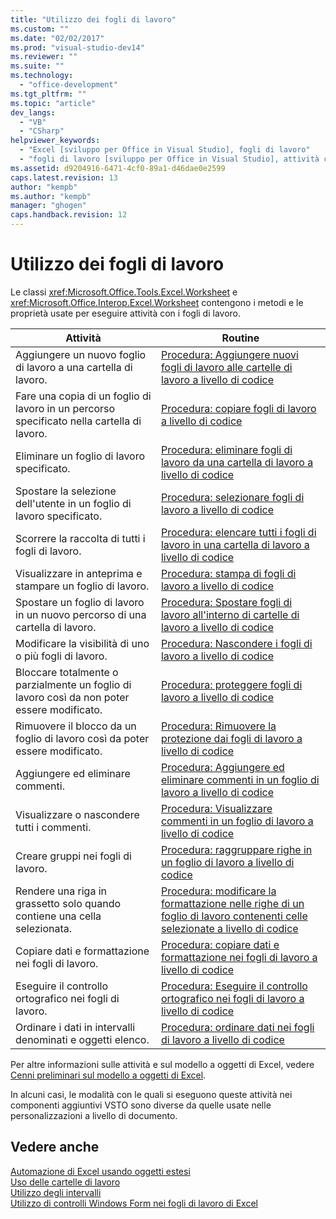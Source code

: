 ```yaml
---
title: "Utilizzo dei fogli di lavoro"
ms.custom: ""
ms.date: "02/02/2017"
ms.prod: "visual-studio-dev14"
ms.reviewer: ""
ms.suite: ""
ms.technology: 
  - "office-development"
ms.tgt_pltfrm: ""
ms.topic: "article"
dev_langs: 
  - "VB"
  - "CSharp"
helpviewer_keywords: 
  - "Excel [sviluppo per Office in Visual Studio], fogli di lavoro"
  - "fogli di lavoro [sviluppo per Office in Visual Studio], attività comuni"
ms.assetid: d9204916-6471-4cf0-89a1-d46dae0e2599
caps.latest.revision: 13
author: "kempb"
ms.author: "kempb"
manager: "ghogen"
caps.handback.revision: 12
---
```

# Utilizzo dei fogli di lavoro
  Le classi <xref:Microsoft.Office.Tools.Excel.Worksheet> e <xref:Microsoft.Office.Interop.Excel.Worksheet> contengono i metodi e le proprietà usate per eseguire attività con i fogli di lavoro.  
  
|Attività|Routine|  
|--------------|-------------|  
|Aggiungere un nuovo foglio di lavoro a una cartella di lavoro.|[Procedura: Aggiungere nuovi fogli di lavoro alle cartelle di lavoro a livello di codice](../vsto/how-to-programmatically-add-new-worksheets-to-workbooks.md)|  
|Fare una copia di un foglio di lavoro in un percorso specificato nella cartella di lavoro.|[Procedura: copiare fogli di lavoro a livello di codice](../vsto/how-to-programmatically-copy-worksheets.md)|  
|Eliminare un foglio di lavoro specificato.|[Procedura: eliminare fogli di lavoro da una cartella di lavoro a livello di codice](../vsto/how-to-programmatically-delete-worksheets-from-workbooks.md)|  
|Spostare la selezione dell'utente in un foglio di lavoro specificato.|[Procedura: selezionare fogli di lavoro a livello di codice](../vsto/how-to-programmatically-select-worksheets.md)|  
|Scorrere la raccolta di tutti i fogli di lavoro.|[Procedura: elencare tutti i fogli di lavoro in una cartella di lavoro a livello di codice](../vsto/how-to-programmatically-list-all-worksheets-in-a-workbook.md)|  
|Visualizzare in anteprima e stampare un foglio di lavoro.|[Procedura: stampa di fogli di lavoro a livello di codice](../vsto/how-to-programmatically-print-worksheets.md)|  
|Spostare un foglio di lavoro in un nuovo percorso di una cartella di lavoro.|[Procedura: Spostare fogli di lavoro all'interno di cartelle di lavoro a livello di codice](../vsto/how-to-programmatically-move-worksheets-within-workbooks.md)|  
|Modificare la visibilità di uno o più fogli di lavoro.|[Procedura: Nascondere i fogli di lavoro a livello di codice](../vsto/how-to-programmatically-hide-worksheets.md)|  
|Bloccare totalmente o parzialmente un foglio di lavoro così da non poter essere modificato.|[Procedura: proteggere fogli di lavoro a livello di codice](../vsto/how-to-programmatically-protect-worksheets.md)|  
|Rimuovere il blocco da un foglio di lavoro così da poter essere modificato.|[Procedura: Rimuovere la protezione dai fogli di lavoro a livello di codice](../vsto/how-to-programmatically-remove-protection-from-worksheets.md)|  
|Aggiungere ed eliminare commenti.|[Procedura: Aggiungere ed eliminare commenti in un foglio di lavoro a livello di codice](../vsto/how-to-programmatically-add-and-delete-worksheet-comments.md)|  
|Visualizzare o nascondere tutti i commenti.|[Procedura: Visualizzare commenti in un foglio di lavoro a livello di codice](../vsto/how-to-programmatically-display-worksheet-comments.md)|  
|Creare gruppi nei fogli di lavoro.|[Procedura: raggruppare righe in un foglio di lavoro a livello di codice](../vsto/how-to-programmatically-group-rows-in-a-worksheet.md)|  
|Rendere una riga in grassetto solo quando contiene una cella selezionata.|[Procedura: modificare la formattazione nelle righe di un foglio di lavoro contenenti celle selezionate a livello di codice](../vsto/how-to-programmatically-change-formatting-in-worksheet-rows-containing-selected-cells.md)|  
|Copiare dati e formattazione nei fogli di lavoro.|[Procedura: copiare dati e formattazione nei fogli di lavoro a livello di codice](../vsto/how-to-programmatically-copy-data-and-formatting-across-worksheets.md)|  
|Eseguire il controllo ortografico nei fogli di lavoro.|[Procedura: Eseguire il controllo ortografico nei fogli di lavoro a livello di codice](../vsto/how-to-programmatically-check-spelling-in-worksheets.md)|  
|Ordinare i dati in intervalli denominati e oggetti elenco.|[Procedura: ordinare dati nei fogli di lavoro a livello di codice](../vsto/how-to-programmatically-sort-data-in-worksheets.md)|  
  
 Per altre informazioni sulle attività e sul modello a oggetti di Excel, vedere [Cenni preliminari sul modello a oggetti di Excel](../vsto/excel-object-model-overview.md).  
  
 In alcuni casi, le modalità con le quali si eseguono queste attività nei componenti aggiuntivi VSTO sono diverse da quelle usate nelle personalizzazioni a livello di documento.  
  
## Vedere anche  
 [Automazione di Excel usando oggetti estesi](../vsto/automating-excel-by-using-extended-objects.md)   
 [Uso delle cartelle di lavoro](../vsto/working-with-workbooks.md)   
 [Utilizzo degli intervalli](../vsto/working-with-ranges.md)   
 [Utilizzo di controlli Windows Form nei fogli di lavoro di Excel](../vsto/using-windows-forms-controls-on-excel-worksheets.md)  
  
  